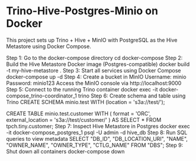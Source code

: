 # Trino-Hive-Postgres-Minio on Docker

This project sets up Trino + Hive + MinIO with PostgreSQL as the Hive Metastore using Docker Compose. 

Step 1: Go to the docker-compose directory
 cd docker-compose
Step 2: Build the Hive Metastore Docker image (Postgres-compatible)
 docker build -t my-hive-metastore .
Step 3: Start all services using Docker Compose
 docker-compose up -d
Step 4: Create a bucket in MinIO
  Username: minio
  Password: minio123
  Access the MinIO console via http://localhost:9000
Step 5: Connect to the running Trino container
 docker exec -it docker-compose_trino-coordinator_1 trino
Step 6: Create schema and table using Trino
  CREATE SCHEMA minio.test
  WITH (location = 's3a://test/');

 CREATE TABLE minio.test.customer
 WITH (
    format = 'ORC',
    external_location = 's3a://test/customer/'
 ) 
 AS SELECT * FROM tpch.tiny.customer;
 Step 7: Inspect Hive Metastore in Postgres
 docker exec -it docker-compose_postgres_1 psql -U admin -d hive_db
Step 8: Run SQL queries to view metadata
SELECT
  "DB_ID",
  "DB_LOCATION_URI",
  "NAME", 
  "OWNER_NAME",
  "OWNER_TYPE",
  "CTLG_NAME"
FROM "DBS";
Step 9: Shut down all containers
 docker-compose down


